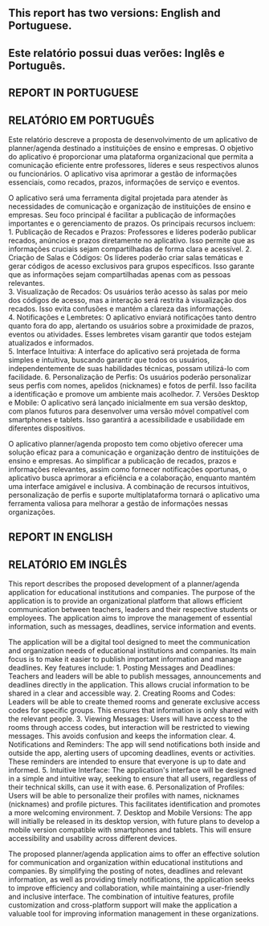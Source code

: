 ## This report has two versions: English and Portuguese. 
## Este relatório possui duas verões: Inglês e Português.

## REPORT IN PORTUGUESE
## RELATÓRIO EM PORTUGUÊS 

Este relatório descreve a proposta de desenvolvimento de um aplicativo de planner/agenda destinado a instituições de ensino e empresas. 
O objetivo do aplicativo é proporcionar uma plataforma organizacional que permita a comunicação eficiente entre professores, líderes e seus respectivos alunos ou funcionários. 
O aplicativo visa aprimorar a gestão de informações essenciais, como recados, prazos, informações de serviço e eventos. 

 
O aplicativo será uma ferramenta digital projetada para atender às necessidades de comunicação e organização de instituições de ensino e empresas. Seu foco principal é facilitar a publicação de informações importantes e o gerenciamento de prazos. 
Os principais recursos incluem:  
		1. Publicação de Recados e Prazos: Professores e líderes poderão publicar recados, anúncios e prazos diretamente no aplicativo. 
Isso permite que as informações cruciais sejam compartilhadas de forma clara e acessível. 
		2. Criação de Salas e Códigos: Os líderes poderão criar salas temáticas e gerar códigos de acesso exclusivos para grupos específicos. 
Isso garante que as informações sejam compartilhadas apenas com as pessoas relevantes.  
		3. Visualização de Recados: Os usuários terão acesso às salas por meio dos códigos de acesso, mas a interação será restrita à visualização dos recados. 
Isso evita confusões e mantém a clareza das informações.  
		4. Notificações e Lembretes: O aplicativo enviará notificações tanto dentro quanto fora do app, alertando os usuários sobre a proximidade de prazos, eventos ou atividades. 
Esses lembretes visam garantir que todos estejam atualizados e informados.  
		5. Interface Intuitiva: A interface do aplicativo será projetada de forma simples e intuitiva, buscando garantir que todos os usuários, independentemente de suas habilidades técnicas, possam utilizá-lo com facilidade. 
		6. Personalização de Perfis: Os usuários poderão personalizar seus perfis com nomes, apelidos (nicknames) e fotos de perfil. 
Isso facilita a identificação e promove um ambiente mais acolhedor. 
		7. Versões Desktop e Mobile: O aplicativo será lançado inicialmente em sua versão desktop, com planos futuros para desenvolver uma versão móvel compatível com smartphones e tablets. 
Isso garantirá a acessibilidade e usabilidade em diferentes dispositivos. 

O aplicativo planner/agenda proposto tem como objetivo oferecer uma solução eficaz para a comunicação e organização dentro de instituições de ensino e empresas. 
Ao simplificar a publicação de recados, prazos e informações relevantes, assim como fornecer notificações oportunas, o aplicativo busca aprimorar a eficiência e a colaboração, enquanto mantém uma interface amigável e inclusiva. 
A combinação de recursos intuitivos, personalização de perfis e suporte multiplataforma tornará o aplicativo uma ferramenta valiosa para melhorar a gestão de informações nessas organizações. 


## REPORT IN ENGLISH
## RELATÓRIO EM INGLÊS

This report describes the proposed development of a planner/agenda application for educational institutions and companies.
The purpose of the application is to provide an organizational platform that allows efficient communication between teachers, leaders and their respective students or employees.
The application aims to improve the management of essential information, such as messages, deadlines, service information and events.

 
The application will be a digital tool designed to meet the communication and organization needs of educational institutions and companies. Its main focus is to make it easier to publish important information and manage deadlines.
Key features include:
		1. Posting Messages and Deadlines: Teachers and leaders will be able to publish messages, announcements and deadlines directly in the application.
This allows crucial information to be shared in a clear and accessible way.
		2. Creating Rooms and Codes: Leaders will be able to create themed rooms and generate exclusive access codes for specific groups.
This ensures that information is only shared with the relevant people.
		3. Viewing Messages: Users will have access to the rooms through access codes, but interaction will be restricted to viewing messages.
This avoids confusion and keeps the information clear.
		4. Notifications and Reminders: The app will send notifications both inside and outside the app, alerting users of upcoming deadlines, events or activities.
These reminders are intended to ensure that everyone is up to date and informed.
		5. Intuitive Interface: The application's interface will be designed in a simple and intuitive way, seeking to ensure that all users, regardless of their technical skills, can use it with ease.
		6. Personalization of Profiles: Users will be able to personalize their profiles with names, nicknames (nicknames) and profile pictures.
This facilitates identification and promotes a more welcoming environment.
		7. Desktop and Mobile Versions: The app will initially be released in its desktop version, with future plans to develop a mobile version compatible with smartphones and tablets.
This will ensure accessibility and usability across different devices.

The proposed planner/agenda application aims to offer an effective solution for communication and organization within educational institutions and companies.
By simplifying the posting of notes, deadlines and relevant information, as well as providing timely notifications, the application seeks to improve efficiency and collaboration, while maintaining a user-friendly and inclusive interface.
The combination of intuitive features, profile customization and cross-platform support will make the application a valuable tool for improving information management in these organizations.
